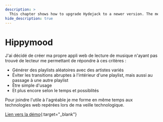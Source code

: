 ```yaml
---
description: >
  This chapter shows how to upgrade Hydejack to a newer version. The method depends on how you've installed Hydejack.
hide_description: true
---
```


# Hippymood

J'ai décidé de créer ma propre appli web de lecture de musique n'ayant pas trouvé de lecteur me permettant de répondre à ces critères :

- Générer des playlists aléatoires avec des artistes variés
- Éviter les transitions abruptes à l'intérieur d'une playlist, mais aussi au passage à une autre playlist
- Être simple d'usage
- Et plus encore selon le temps et possiblités

Pour joindre l'utile à l'agréable je me forme en même temps aux technologies web repérées lors de ma veille technologique.

[Lien vers la démo](https://hippymood.3615yeye.info){:target="_blank"}
